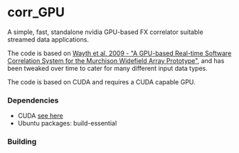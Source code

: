 # corr_GPU
A simple, fast, standalone nvidia GPU-based FX correlator suitable streamed data applications.

The code is based on [Wayth et al, 2009 - "A GPU-based Real-time Software Correlation System for the Murchison Widefield Array Prototype"](https://ui.adsabs.harvard.edu/abs/2009PASP..121..857W/abstract), and has been tweaked over time to cater for many different input data types.

The code is based on CUDA and requires a CUDA capable GPU.

### Dependencies
- CUDA [see here](https://developer.nvidia.com/cuda-downloads)
- Ubuntu packages: build-essential

### Building

